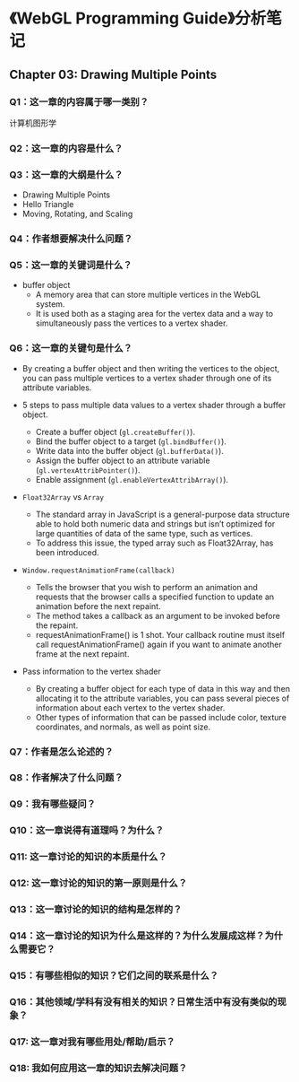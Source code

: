 # 《WebGL Programming Guide》分析笔记

## Chapter 03: Drawing Multiple Points

### Q1：这一章的内容属于哪一类别？

计算机图形学

### Q2：这一章的内容是什么？

### Q3：这一章的大纲是什么？

- Drawing Multiple Points
- Hello Triangle
- Moving, Rotating, and Scaling

### Q4：作者想要解决什么问题？

### Q5：这一章的关键词是什么？

- buffer object
  - A memory area that can store multiple vertices in the WebGL system.
  - It is used both as a staging area for the vertex data and
    a way to simultaneously pass the vertices to a vertex shader.

### Q6：这一章的关键句是什么？

- By creating a buffer object and then writing the vertices to the object,
  you can pass multiple vertices to a vertex shader through one of its attribute variables.

- 5 steps to pass multiple data values to a vertex shader through a buffer object.
  - Create a buffer object (`gl.createBuffer()`).
  - Bind the buffer object to a target (`gl.bindBuffer()`).
  - Write data into the buffer object (`gl.bufferData()`).
  - Assign the buffer object to an attribute variable (`gl.vertexAttribPointer()`).
  - Enable assignment (`gl.enableVertexAttribArray()`).

- `Float32Array` vs `Array`
  - The standard array in JavaScript is a general-purpose data structure able to hold both numeric data and strings
    but isn’t optimized for large quantities of data of the same type, such as vertices.
  - To address this issue, the typed array such as Float32Array, has been introduced.

- `Window.requestAnimationFrame(callback)`
  - Tells the browser that you wish to perform an animation and
    requests that the browser calls a specified function to update an animation before the next repaint.
  - The method takes a callback as an argument to be invoked before the repaint.
  - requestAnimationFrame() is 1 shot.
    Your callback routine must itself call requestAnimationFrame() again if you want to animate another frame at the next repaint.

- Pass information to the vertex shader
  - By creating a buffer object for each type of data in this way and then allocating it to the attribute variables,
    you can pass several pieces of information about each vertex to the vertex shader.
  - Other types of information that can be passed include color, texture coordinates, and normals, as well as point size.

### Q7：作者是怎么论述的？

### Q8：作者解决了什么问题？

### Q9：我有哪些疑问？

### Q10：这一章说得有道理吗？为什么？

### Q11: 这一章讨论的知识的本质是什么？

### Q12: 这一章讨论的知识的第一原则是什么？

### Q13：这一章讨论的知识的结构是怎样的？

### Q14：这一章讨论的知识为什么是这样的？为什么发展成这样？为什么需要它？

### Q15：有哪些相似的知识？它们之间的联系是什么？

### Q16：其他领域/学科有没有相关的知识？日常生活中有没有类似的现象？

### Q17: 这一章对我有哪些用处/帮助/启示？

### Q18: 我如何应用这一章的知识去解决问题？

